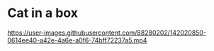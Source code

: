 # Cat in a box



https://user-images.githubusercontent.com/88280202/142020850-0614ee40-a42e-4a6e-a0f6-74bff72237a5.mp4

